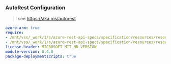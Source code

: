 ### AutoRest Configuration

> see https://aka.ms/autorest

``` yaml
azure-arm: true
require:
- /mnt/vss/_work/1/s/azure-rest-api-specs/specification/resources/resource-manager/readme.md
- /mnt/vss/_work/1/s/azure-rest-api-specs/specification/resources/resource-manager/readme.go.md
license-header: MICROSOFT_MIT_NO_VERSION
module-version: 0.4.0
package-deploymentscripts: true
```
